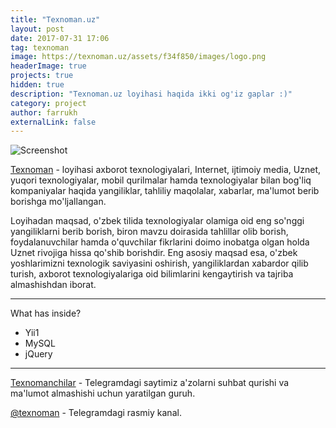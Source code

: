```yaml
---
title: "Texnoman.uz"
layout: post
date: 2017-07-31 17:06
tag: texnoman
image: https://texnoman.uz/assets/f34f850/images/logo.png
headerImage: true
projects: true
hidden: true 
description: "Texnoman.uz loyihasi haqida ikki og'iz gaplar :)"
category: project
author: farrukh
externalLink: false
---
```


![Screenshot](http://farrukh.xyz/assets/images/texnoman.png)

[Texnoman](https://texnoman.uz) - loyihasi axborot texnologiyalari, Internet, ijtimoiy media, Uznet, yuqori texnologiyalar, mobil qurilmalar hamda texnologiyalar bilan bog'liq kompaniyalar haqida yangiliklar, tahliliy maqolalar, xabarlar, ma'lumot berib borishga mo'ljallangan.

Loyihadan maqsad, o'zbek tilida texnologiyalar olamiga oid eng so'nggi yangiliklarni berib borish, biron mavzu doirasida tahlillar olib borish, foydalanuvchilar hamda o'quvchilar fikrlarini doimo inobatga olgan holda Uznet rivojiga hissa qo'shib borishdir. Eng asosiy maqsad esa, o'zbek yoshlarimizni texnologik saviyasini oshirish, yangiliklardan xabardor qilib turish, axborot texnologiyalariga oid bilimlarini kengaytirish va tajriba almashishdan iborat.

---

What has inside?

- Yii1
- MySQL
- jQuery

---

[Texnomanchilar](https://telegram.me/texnomanuz) - Telegramdagi saytimiz a'zolarni suhbat qurishi va ma'lumot almashishi uchun yaratilgan guruh.

[@texnoman](https://telegram.me/texnoman) - Telegramdagi rasmiy kanal.